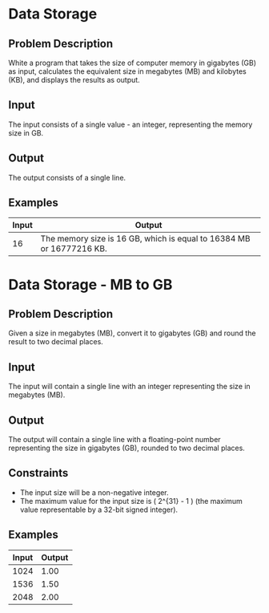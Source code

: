 # Data Storage

## Problem Description

White a program that takes the size of computer memory in gigabytes (GB) as input, calculates the equivalent size in megabytes (MB) and kilobytes (KB), and displays the results as output.

## Input

The input consists of a single value - an integer, representing the memory size in GB.

## Output

The output consists of a single line.

## Examples

|Input|Output|
|-|-|
|16|The memory size is 16 GB, which is equal to 16384 MB or 16777216 KB.|

# Data Storage - MB to GB
## Problem Description
Given a size in megabytes (MB), convert it to gigabytes (GB) and round the result to two decimal places.
## Input
The input will contain a single line with an integer representing the size in megabytes (MB).
## Output
The output will contain a single line with a floating-point number representing the size in gigabytes (GB), rounded to two decimal places.
## Constraints
- The input size will be a non-negative integer.
- The maximum value for the input size is \( 2^{31} - 1 \) (the maximum value representable by a 32-bit signed integer).
## Examples
|Input|Output|
|-|-|
|1024|1.00|
|1536|1.50|
|2048|2.00|